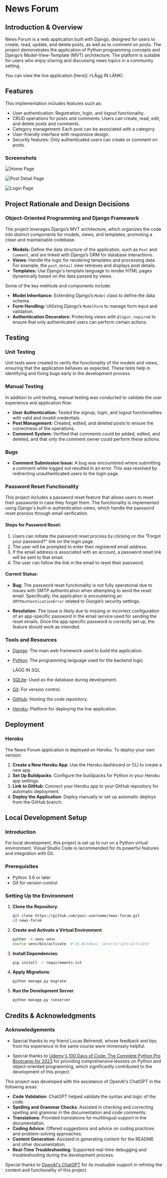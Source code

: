 # News Forum

## Introduction & Overview

News Forum is a web application built with Django, designed for users to create, read, update, and delete posts, as well as to comment on posts. The project demonstrates the application of Python programming concepts and Django’s Model-View-Template (MVT) architecture. The platform is suitable for users who enjoy sharing and discussing news topics in a community setting.

You can view the live application [here]( >LÄgg IN LÄNK).

## Features

This implementation includes features such as:

- User authentication: Registration, login, and logout functionality.
- CRUD operations for posts and comments: Users can create, read, edit, and delete posts and comments.
- Category management: Each post can be associated with a category.
- User-friendly interface with responsive design.
- Security features: Only authenticated users can create or comment on posts.

### Screenshots

![Home Page](screenshots/homepage.png)

![Post Detail Page](screenshots/post_detail.png)

![Login Page](screenshots/login.png)

## Project Rationale and Design Decisions

### Object-Oriented Programming and Django Framework

The project leverages Django’s MVT architecture, which organizes the code into distinct components for models, views, and templates, promoting a clean and maintainable codebase. 

- **Models:** Define the data structure of the application, such as `Post` and `Comment`, and are linked with Django’s ORM for database interactions.
- **Views:** Handle the logic for rendering templates and processing data. For example, the `post_detail` view retrieves and displays post details.
- **Templates:** Use Django's template language to render HTML pages dynamically based on the data passed by views.

Some of the key methods and components include:

- **Model Inheritance:** Extending Django’s `Model` class to define the data schema.
- **Form Handling:** Utilizing Django’s `ModelForm` to manage form input and validation.
- **Authentication Decorators:** Protecting views with `@login_required` to ensure that only authenticated users can perform certain actions.

## Testing

### Unit Testing

Unit tests were created to verify the functionality of the models and views, ensuring that the application behaves as expected. These tests help in identifying and fixing bugs early in the development process.

### Manual Testing

In addition to unit testing, manual testing was conducted to validate the user experience and application flow:

- **User Authentication:** Tested the signup, login, and logout functionalities with valid and invalid credentials.
- **Post Management:** Created, edited, and deleted posts to ensure the correctness of the operations.
- **Comment System:** Verified that comments could be added, edited, and deleted, and that only the comment owner could perform these actions.

### Bugs

- **Comment Submission Issue:** A bug was encountered where submitting a comment while logged out resulted in an error. This was resolved by redirecting unauthenticated users to the login page.

### Password Reset Functionality

This project includes a password reset feature that allows users to reset their passwords in case they forget them. The functionality is implemented using Django's built-in authentication views, which handle the password reset process through email verification.

#### Steps for Password Reset:

1. Users can initiate the password reset process by clicking on the "Forgot your password?" link on the login page.
2. The user will be prompted to enter their registered email address.
3. If the email address is associated with an account, a password reset link will be sent to that email.
4. The user can follow the link in the email to reset their password.

#### Current Status:

- **Bug:** The password reset functionality is not fully operational due to issues with SMTP authentication when attempting to send the reset email. Specifically, the application is encountering an `SMTPAuthenticationError` related to Google’s security settings.
  
- **Resolution:** The issue is likely due to missing or incorrect configuration of an app-specific password in the email service used for sending the reset emails. Once the app-specific password is correctly set up, the feature should work as intended.

### Tools and Resources

- [Django](https://www.djangoproject.com/): The main web framework used to build the application.
- [Python](https://www.python.org/): The programming language used for the backend logic.

    LÄGG IN SQL
- [SQLite](https://www.sqlite.org/index.html): Used as the database during development.


- [Git](https://git-scm.com/): For version control.
- [GitHub](https://github.com/): Hosting the code repository.
- [Heroku](https://www.heroku.com/): Platform for deploying the live application.

## Deployment

### Heroku

The News Forum application is deployed on Heroku. To deploy your own version:

1. **Create a New Heroku App**: Use the Heroku dashboard or CLI to create a new app.
2. **Set Up Buildpacks**: Configure the buildpacks for Python in your Heroku app settings.
3. **Link to GitHub**: Connect your Heroku app to your GitHub repository for automatic deployment.
4. **Deploy the Application**: Deploy manually or set up automatic deploys from the GitHub branch.

## Local Development Setup

### Introduction

For local development, this project is set up to run on a Python virtual environment. Visual Studio Code is recommended for its powerful features and integration with Git.

### Prerequisites

- Python 3.6 or later
- Git for version control

### Setting Up the Environment

1. **Clone the Repository**:
    ```bash
    git clone https://github.com/your-username/news-forum.git
    cd news-forum
    ```

2. **Create and Activate a Virtual Environment**:
    ```bash
    python -m venv venv
    source venv/bin/activate  # On Windows: venv\Scripts\activate
    ```

3. **Install Dependencies**:
    ```bash
    pip install -r requirements.txt
    ```

4. **Apply Migrations**:
    ```bash
    python manage.py migrate
    ```

5. **Run the Development Server**:
    ```bash
    python manage.py runserver
    ```

## Credits & Acknowledgments

### Acknowledgements

- Special thanks to my friend Lucas Behrendt, whose feedback and tips from his experience in the same course were immensely helpful.

- Special thanks to [Udemy's 100 Days of Code: The Complete Python Pro Bootcamp for 2023](https://www.udemy.com/course/100-days-of-code/) for providing comprehensive lessons on Python and object-oriented programming, which significantly contributed to the development of this project.

This project was developed with the assistance of OpenAI's ChatGPT in the following areas:
- **Code Validation**: ChatGPT helped validate the syntax and logic of the code.
- **Spelling and Grammar Checks**: Assisted in checking and correcting spelling and grammar in the documentation and code comments.
- **Translations**: Provided translations for multilingual support in the documentation.
- **Coding Advice**: Offered suggestions and advice on coding practices and problem-solving approaches.
- **Content Generation**: Assisted in generating content for the README and other documentation.
- **Real-Time Troubleshooting**: Supported real-time debugging and troubleshooting during the development process.

Special thanks to [OpenAI's ChatGPT](https://openai.com/) for its invaluable support in refining the content and functionality of this project.